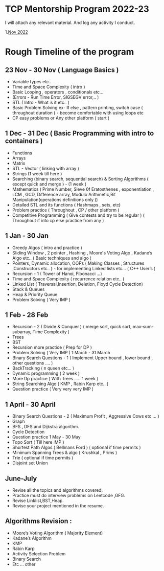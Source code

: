 # TCP Mentorship Program 2022-23

I will attach any relevant material.
And log any activity I conduct.

1.[Nov 2022](./nov22/README.md)


# Rough Timeline of the program

## 23 Nov - 30 Nov ( Language Basics )

- Variable types etc..
- Time and Space Complexity ( intro )
- Basic Looping , operators , conditionals etc...
- (Errors - Run Time Error, SIGSEGV error,.. )
- STL ( Intro - What is it etc.. )
- Basic Problem Solving ex- If else , pattern printing, switch case (
throughout duration ) - become comfortable with using loops etc
- CP easy problems or Any other platform ( start )

## 1 Dec - 31 Dec ( Basic Programming with intro to containers )

- Functions
- Arrays
- Matrix
- STL - Vector ( linking with array )
- Strings (1 week till here )
- Searching (binary search, sequential search) & Sorting Algorithms (
except quick and merge ) - (1 week )
- Mathematics ( Prime Number, Sieve 0f Eratosthenes , exponentiation
, LCM , GCD, Difference array, Modulo Arithmetic,Bit
Manipulation(operations definitions only ))
- Detailed STL and its functions ( Hashmaps , sets, etc)
- Problem practice ( Throughout , CP / other platform )
- Competitive Programming ( Give contests and try to be regular ) (
Throughout if into cp else practice from any )

## 1 Jan - 30 Jan

- Greedy Algos ( intro and practice )
- Sliding Window , 2 pointer , Hashing , Moore's Voting Algo ,
Kadane’s Algo etc.. ( Basic techniques and algo )
- Pointers, Dynamic allocation, OOPs ( Making Classes ,
Structures ,Constructors etc.. ) - for implementing Linked lists
etc... ( C++ User’s )
- Recursion - 1 ( Tower of Hanoi, Fibonacci ...)
- Time and Space Complexity ( recurrence relation etc.. )
- Linked List ( Traversal,Insertion, Deletion, Floyd Cycle Detection)
- Stack & Queues
- Heap & Priority Queue
- Problem Solving ( Very IMP )

## 1 Feb - 28 Feb

- Recursion - 2 ( Divide & Conquer ) ( merge sort, quick sort,
max-sum-subarray, Time Complexity )
- Trees
- BST
- Recursion more practice ( Prep for DP )
- Problem Solving ( Very IMP )
1 March - 31 March
- Binary Search Questions - 1 ( Implement Upper bound , lower
bound , other questions .... )
- BackTracking ( n queen etc... )
- Dynamic programming ( 2 week )
- More Dp practice ( With Trees ..... 1 week )
- String Searching Algo ( KMP , Rabin Karp etc.. )
- Question practice ( Very very very IMP )

## 1 April - 30 April

- Binary Search Questions - 2 ( Maximum Profit , Aggressive
Cows etc ... )
- Graph
- BFS , DFS and Dijkstra algorithm.
- Cycle Detection
- Question practice
1 May - 30 May
- Topo Sort ( Till here IMP )
- Shortest Path Algos ( Bellmans Ford ) ( optional if time permits
)
- Minimum Spanning Trees & algo ( Krushkal , Prims )
- Trie ( optional if time permits )
- Disjoint set Union

## June-July
- Revise all the topics and algorithms covered.
- Practice must do interview problems on Leetcode ,GFG.
- Revise Linklist,BST,Heap.
- Revise your project mentioned in the resume.

## Algorithms Revision :
- Moore’s Voting Algorithm ( Majority Element)
- Kadane’s Algorithm
- KMP
- Rabin Karp
- Activity Selection Problem
- Binary Search
- Etc ... other



